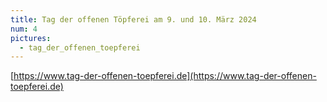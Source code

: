 ```yaml
---
title: Tag der offenen Töpferei am 9. und 10. März 2024
num: 4
pictures:
  - tag_der_offenen_toepferei
---
```


[https://www.tag-der-offenen-toepferei.de](https://www.tag-der-offenen-toepferei.de)